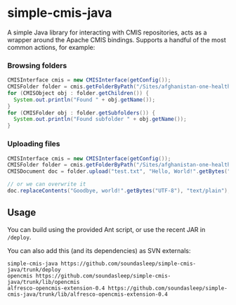 simple-cmis-java
================

A simple Java library for interacting with CMIS repositories, acts as a wrapper around the Apache CMIS bindings. Supports a handful of the most common actions, for example:

### Browsing folders

```java
CMISInterface cmis = new CMISInterface(getConfig());
CMISFolder folder = cmis.getFolderByPath("/Sites/afghanistan-one-health-hub/documentLibrary");
for (CMISObject obj : folder.getChildren()) {
  System.out.println("Found " + obj.getName());
}
for (CMISFolder obj : folder.getSubfolders()) {
  System.out.println("Found subfolder " + obj.getName());
}
```

### Uploading files

```java
CMISInterface cmis = new CMISInterface(getConfig());
CMISFolder folder = cmis.getFolderByPath("/Sites/afghanistan-one-health-hub/documentLibrary");
CMISDocument doc = folder.upload("test.txt", "Hello, World!".getBytes("UTF-8"), "text/plain", "This is a test file");

// or we can overwrite it
doc.replaceContents("Goodbye, world!".getBytes("UTF-8"), "text/plain");
```

## Usage

You can build using the provided Ant script, or use the recent JAR in `/deploy`.

You can also add this (and its dependencies) as SVN externals:

```
simple-cmis-java https://github.com/soundasleep/simple-cmis-java/trunk/deploy
opencmis https://github.com/soundasleep/simple-cmis-java/trunk/lib/opencmis
alfresco-opencmis-extension-0.4 https://github.com/soundasleep/simple-cmis-java/trunk/lib/alfresco-opencmis-extension-0.4
```
